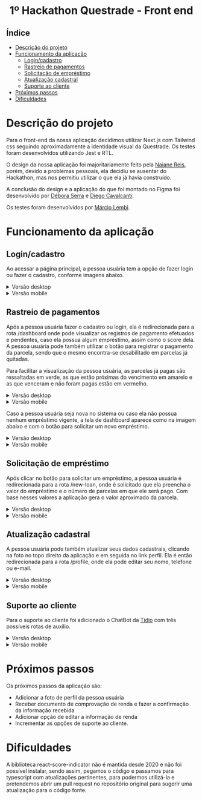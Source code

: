 <h1 id="title" style="text-align: center">1º Hackathon Questrade - Front end</h1>

## Índice
- [Descrição do projeto](#descrição-do-projeto)
- [Funcionamento da aplicação](#funcionamento-da-aplicação)
  - [Login/cadastro](#logincadastro)
  - [Rastreio de pagamentos](#rastreio-de-pagamentos)
  - [Solicitação de empréstimo](#solicitação-de-empréstimo)
  - [Atualização cadastral](#atualização-cadastral)
  - [Suporte ao cliente](#suporte-ao-cliente)
- [Próximos passos](#próximos-passos)
- [Dificuldades](#dificuldades)

# Descrição do projeto
Para o front-end da nossa aplicação decidimos utilizar Next.js com Tailwind css seguindo aproximadamente a identidade visual da Questrade. Os testes foram desenvolvidos utilizando Jest e RTL.

O design da nossa aplicação foi majoritariamente feito pela [Naiane Reis](https://github.com/NaianeReis27), porém, devido a problemas pessoais, ela decidiu se ausentar do Hackathon, mas nos permitiu utilizar o que ela já havia construído.

A conclusão do design e a aplicação do que foi montado no Figma foi desenvolvido por [Débora Serra](https://github.com/DeboraSerra) e [Diego Cavalcanti](https://github.com/diegotimao).

Os testes foram desenvolvidos por [Márcio Lembi](https://github.com/Marcio-Lembi-Teles).

# Funcionamento da aplicação

## Login/cadastro
Ao acessar a página principal, a pessoa usuária tem a opção de fazer login ou fazer o cadastro, conforme imagens abaixo.

<details>
  <summary>Versão desktop</summary>
  <img src="./src/assets/login.png" alt="Página de login">
  <img src="./src/assets/registro.png" alt="Página de registro">
</details>
<details>
  <summary>Versão mobile</summary>
  <img src="./src/assets/login-mobile.png" alt="Página de login versão mobile">
  <img src="./src/assets/registro-mobile.png" alt="Página de registro versão mobile">
</details>

## Rastreio de pagamentos
Após a pessoa usuária fazer o cadastro ou login, ela é redirecionada para a rota /dashboard onde pode visualizar os registros de pagamento efetuados e pendentes, caso ela possua algum empréstimo, assim como o score dela. A pessoa usuária pode também utilizar o botão para registrar o pagamento da parcela, sendo que o mesmo encontra-se desabilitado em parcelas já quitadas.

Para facilitar a visualização da pessoa usuária, as parcelas já pagas são ressaltadas em verde, as que estão próximas do vencimento em amarelo e as que venceram e não foram pagas estão em vermelho.

<details>
  <summary>Versão desktop</summary>
  <img src="./src/assets/resumo.png" alt="Página de resumo">
</details>
<details>
  <summary>Versão mobile</summary>
  <img src="./src/assets/resumo-mobile.png" alt="Página de resumo versão mobile">
</details>

Caso a pessoa usuária seja nova no sistema ou caso ela não possua nenhum empréstimo vigente, a tela de dashboard aparece como na imagem abaixo e com o botão para solicitar um novo empréstimo.

<details>
  <summary>Versão desktop</summary>
  <img src="./src/assets/resumo-vazio.png" alt="Página de resumo vazio">
</details>
<details>
  <summary>Versão mobile</summary>
  <img src="./src/assets/resumo-vazio-mobile.png" alt="Página de resumo vazio versão mobile">
</details>

## Solicitação de empréstimo

Após clicar no botão para solicitar um empréstimo, a pessoa usuária é redirecionada para a rota /new-loan, onde é solicitado que ela preencha o valor do empréstimo e o número de parcelas em que ele será pago. Com base nesses valores a aplicação gera o valor aproximado da parcela.

<details>
  <summary>Versão desktop</summary>
  <img src="./src/assets/solicitacao.png" alt="Página de solicitação">
</details>
<details>
  <summary>Versão mobile</summary>
  <img src="./src/assets/solicitacao-mobile.png" alt="Página de solicitação versão mobile">
</details>

## Atualização cadastral

A pessoa usuária pode também atualizar seus dados cadastrais, clicando na foto no topo direito da aplicação e em seguida no link perfil. Ela é então redirecionada para a rota /profile, onde ela pode editar seu nome, telefone ou e-mail.

<details>
  <summary>Versão desktop</summary>
  <img src="./src/assets/perfil.png" alt="Página de perfil">
</details>
<details>
  <summary>Versão mobile</summary>
  <img src="./src/assets/perfil-mobile.png" alt="Página de perfil versão mobile">
</details>

## Suporte ao cliente

Para o suporte ao cliente foi adicionado o ChatBot da [Tidio](https://www.tidio.com) com três possíveis rotas de auxilio.

<details>
  <summary>Versão desktop</summary>
  <img src="./src/assets/suporte.png" alt="Modal de suporte">
</details>
<details>
  <summary>Versão mobile</summary>
  <img src="./src/assets/suporte-mobile.png" alt="Modal de suporte versão mobile">
</details>

# Próximos passos

Os próximos passos da aplicação são:
* Adicionar a foto de perfil da pessoa usuária
* Receber documento de comprovação de renda e fazer a confirmação da informação recebida
* Adicionar opção de editar a informação de renda
* Incrementar as opções de suporte ao cliente.

# Dificuldades

A biblioteca react-score-indicator não é mantida desde 2020 e não foi possível instalar, sendo assim, pegamos o código e passamos para typescript com atualizações pertinentes, para podermos utilizá-la e pretendemos abrir um pull request no repositório original para sugerir uma atualização para o código fonte.
